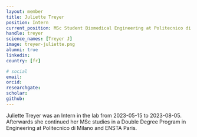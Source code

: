 ```yaml
---
layout: member
title: Juliette Treyer
position: Intern
current_position: MSc Student Biomedical Engineering at Politecnico di Milano
handle: treyer
science_names: [Treyer J]
image: treyer-juliette.png
alumni: true
linkedin: 
country: [fr]

# social
email:
orcid: 
researchgate: 
scholar: 
github: 
---
```


Juliette Treyer was an Intern in the lab from 2023-05-15 to 2023-08-05. Afterwards she continued her MSc studies in a Double Degree Program in Engineering at Politecnico di Milano and ENSTA Paris.
